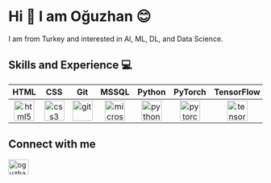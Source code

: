# Hi 👋  I am Oğuzhan 😊
I am from Turkey and interested in AI, ML, DL, and Data Science.

## Skills and Experience 💻
| HTML | CSS  | Git  | MSSQL | Python  | PyTorch  | TensorFlow  |
| :-----: | :-: | :-: | :-----: | :-: | :-: | :-: |
| <img src='https://cdn.jsdelivr.net/npm/simple-icons@3.0.1/icons/html5.svg' alt='html5' height='40'> | <img src='https://cdn.jsdelivr.net/npm/simple-icons@3.0.1/icons/css3.svg' alt='css3' height='40'> | <img src='https://cdn.jsdelivr.net/npm/simple-icons@3.0.1/icons/git.svg' alt='git' height='40'> | <img src='https://cdn.jsdelivr.net/npm/simple-icons@3.0.1/icons/microsoftsqlserver.svg' alt='microsoftsqlserver' height='40'> |  <img src='https://cdn.jsdelivr.net/npm/simple-icons@3.0.1/icons/python.svg' alt='python' height='40'> | <img src='https://cdn.jsdelivr.net/npm/simple-icons@3.0.1/icons/pytorch.svg' alt='pytorch' height='40'>  | <img src='https://cdn.jsdelivr.net/npm/simple-icons@3.0.1/icons/tensorflow.svg' alt='tensorflow' height='40'> |

## Connect with me
<a href="https://www.linkedin.com/in/o%C4%9Fuzhan-g%C3%B6k-427856201/" target="blank"><img align="center" src="https://raw.githubusercontent.com/rahuldkjain/github-profile-readme-generator/master/src/images/icons/Social/linked-in-alt.svg" alt="oguzhangok" height="30" width="40" /></a>
